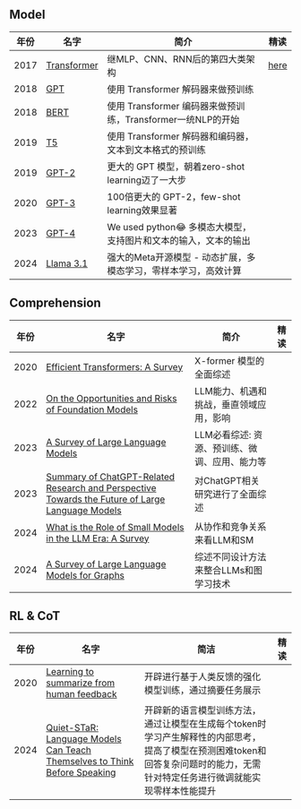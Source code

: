 ## Model

| 年份 | 名字                                                                                                                           | 简介                                                            | 精读                                |
| ---- | ------------------------------------------------------------------------------------------------------------------------------ | --------------------------------------------------------------- | ----------------------------------- |
| 2017 | [Transformer](https://arxiv.org/abs/1706.03762)                                                                                | 继MLP、CNN、RNN后的第四大类架构                                 | [here](./paper-note/transformer.md) |
| 2018 | [GPT](https://s3-us-west-2.amazonaws.com/openai-assets/research-covers/language-unsupervised/language_understanding_paper.pdf) | 使用 Transformer 解码器来做预训练                               |                                     |
| 2018 | [BERT](https://arxiv.org/abs/1810.04805)                                                                                       | 使用 Transformer 编码器来做预训练，Transformer一统NLP的开始     |                                     |
| 2019 | [T5](https://arxiv.org/pdf/1910.10683)                                                                                         | 使用 Transformer 解码器和编码器，文本到文本格式的预训练         |                                     |
| 2019 | [GPT-2](https://d4mucfpksywv.cloudfront.net/better-language-models/language_models_are_unsupervised_multitask_learners.pdf)    | 更大的 GPT 模型，朝着zero-shot learning迈了一大步               |                                     |
| 2020 | [GPT-3](https://arxiv.org/abs/2005.14165)                                                                                      | 100倍更大的 GPT-2，few-shot learning效果显著                    |                                     |
| 2023 | [GPT-4](https://cdn.openai.com/papers/gpt-4.pdf)                                                                               | We used python😂 多模态大模型，支持图片和文本的输入，文本的输出  |                                     |
| 2024 | [Llama 3.1](https://arxiv.org/pdf/2407.21783)                                                                                  | 强大的Meta开源模型 - 动态扩展，多模态学习，零样本学习，高效计算 |                                     |

## Comprehension

| 年份 | 名字                                                         | 简介                                          | 精读 |
| ---- | ------------------------------------------------------------ | --------------------------------------------- | ---- |
| 2020 | [Efficient Transformers: A Survey](https://arxiv.org/abs/2009.06732) | X-former 模型的全面综述                       |      |
| 2022 | [On the Opportunities and Risks of Foundation Models](https://arxiv.org/pdf/2108.07258) | LLM能力、机遇和挑战，垂直领域应用，影响       |      |
| 2023 | [A Survey of Large Language Models](https://arxiv.org/abs/2303.18223) | LLM必看综述: 资源、预训练、微调、应用、能力等 |      |
| 2023 | [Summary of ChatGPT-Related Research and Perspective Towards the Future of Large Language Models](https://arxiv.org/abs/2304.01852) | 对ChatGPT相关研究进行了全面综述               |      |
| 2024 | [What is the Role of Small Models in the LLM Era: A Survey](https://arxiv.org/abs/2409.06857) | 从协作和竞争关系来看LLM和SM                   |      |
| 2024 | [A Survey of Large Language Models for Graphs](https://arxiv.org/abs/2405.08011) | 综述不同设计方法来整合LLMs和图学习技术        |      |

## RL & CoT

| 年份 | 名字                                                         | 简洁                                                         | 精读 |
| ---- | ------------------------------------------------------------ | ------------------------------------------------------------ | ---- |
| 2020 | [Learning to summarize from human feedback](https://arxiv.org/abs/2009.01325) | 开辟进行基于人类反馈的强化模型训练，通过摘要任务展示         |      |
| 2024 | [Quiet-STaR: Language Models Can Teach Themselves to Think Before Speaking](https://arxiv.org/abs/2403.09629) | 开辟新的语言模型训练方法，通过让模型在生成每个token时学习产生解释性的内部思考，提高了模型在预测困难token和回答复杂问题时的能力，无需针对特定任务进行微调就能实现零样本性能提升 |      |

